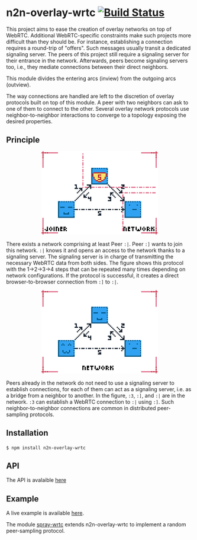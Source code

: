 # n2n-overlay-wrtc [![Build Status](https://travis-ci.org/RAN3D/n2n-overlay-wrtc.svg?branch=master)](https://travis-ci.org/RAN3D/n2n-overlay-wrtc)

This project aims to ease the creation of overlay networks on top of
WebRTC. Additional WebRTC-specific constraints make such projects more difficult
than they should be. For instance, establishing a connection requires a
round-trip of "offers". Such messages usually transit a dedicated signaling
server. The peers of this project still require a signaling server for their
entrance in the network. Afterwards, peers become signaling servers too, i.e.,
they mediate connections between their direct neighbors.

This module divides the entering arcs (inview) from the outgoing arcs (outview).

The way connections are handled are left to the discretion of overlay protocols
built on top of this module. A peer with two neighbors can ask to one of them to
connect to the other. Several overlay network protocols use neighbor-to-neighbor
interactions to converge to a topology exposing the desired properties.

## Principle

<p align='center'>
<img src='./img/signal.png'> </img>
</p>

There exists a network comprising at least Peer ```:|```. Peer ```:]``` wants to
join this network. ```:|``` knows it and opens an access to the network thanks
to a signaling server. The signaling server is in charge of transmitting the
necessary WebRTC data from both sides. The figure shows this protocol with the
1->2->3->4 steps that can be repeated many times depending on network
configurations. If the protocol is successful, it creates a direct
browser-to-browser connection from ```:]``` to ```:|```.

<p align='center'>
<img src='./img/bridge.png'> </img>
</p>

Peers already in the network do not need to use a signaling server to establish
connections, for each of them can act as a signaling server, i.e. as a bridge
from a neighbor to another. In the figure, ```:3```, ```:]```, and ```:|``` are
in the network. ```:3``` can establish a WebRTC connection to ```:|``` using
```:]```. Such neighbor-to-neighbor connections are common in distributed
peer-sampling protocols.


## Installation

```$ npm install n2n-overlay-wrtc```

## API

The API is avalaible [here](https://ran3d.github.io/n2n-overlay-wrtc/)

## Example

A live example is available
[here](https://ran3d.github.io/n2n-overlay-wrtc/example/browser.html).

The module [spray-wrtc](https://github.com/ran3d/spray-wrtc) extends
n2n-overlay-wrtc to implement a random peer-sampling protocol.

